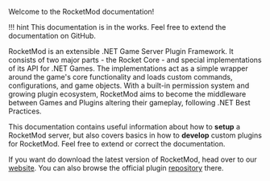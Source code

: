 Welcome to the RocketMod documentation!

!!! hint
    This documentation is in the works. Feel free to extend the documentation on GitHub.

RocketMod is an extensible .NET Game Server Plugin Framework.
It consists of two major parts - the Rocket Core - and special implementations of its API for .NET Games.
The implementations act as a simple wrapper around the game's core functionality and loads custom commands, configurations, and game objects. 
With a built-in permission system and growing plugin ecosystem, RocketMod aims to become the middleware between Games and Plugins altering their gameplay, following .NET Best Practices. 

This documentation contains useful information about how to **setup** a RocketMod server, but also covers basics in how to **develop** custom plugins for RocketMod. 
Feel free to extend or correct the documentation.

If you want do download the latest version of RocketMod, head over to our [website](https://rocketmod.net/get-rocket). 
You can also browse the official plugin [repository](https://hub.rocketmod.net) there.
